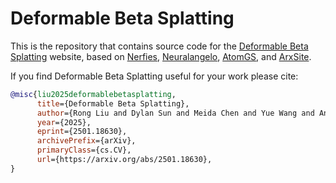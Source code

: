 # Deformable Beta Splatting

This is the repository that contains source code for the [Deformable Beta Splatting](https://rongliu-leo.github.io/beta-splatting/) website, based on [Nerfies](https://github.com/nerfies/nerfies.github.io), [Neuralangelo](https://research.nvidia.com/labs/dir/neuralangelo/), [AtomGS](https://rongliu-leo.github.io/AtomGS/), and [ArxSite](https://github.com/RongLiu-Leo/arxsite).

If you find Deformable Beta Splatting useful for your work please cite:
```bibtex
@misc{liu2025deformablebetasplatting,
      title={Deformable Beta Splatting}, 
      author={Rong Liu and Dylan Sun and Meida Chen and Yue Wang and Andrew Feng},
      year={2025},
      eprint={2501.18630},
      archivePrefix={arXiv},
      primaryClass={cs.CV},
      url={https://arxiv.org/abs/2501.18630}, 
}
```